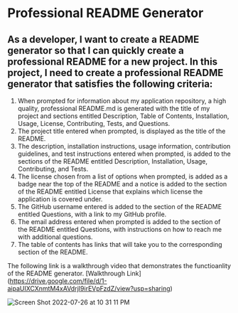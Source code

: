 # Professional README Generator
  
## As a developer, I want to create a README generator so that I can quickly create a professional README for a new project. In this project, I need to create a professional README generator that satisfies the following criteria: 
  1. When prompted for information about my application repository, a high quality, professional README.md is generated with the title of my project and sections entitled Description, Table of Contents, Installation, Usage, License, Contributing, Tests, and Questions.
  2. The project title entered when prompted, is displayed as the title of the README.
  3. The description, installation instructions, usage information, contribution guidelines, and test instructions entered when prompted, is added to the sections of the README entitled Description, Installation, Usage, Contributing, and Tests.
  4. The license chosen from a list of options when prompted, is added as a badge near the top of the README and a notice is added to the section of the README entitled License that explains which license the application is covered under.
  5. The GitHub username entered is added to the section of the README entitled Questions, with a link to my GitHub profile.
  6. The email address entered when prompted is added to the section of the README entitled Questions, with instructions on how to reach me with additional questions.
  7. The table of contents has links that will take you to the corresponding section of the README.


The following link is a walkthrough video that demonstrates the functioanlity of the README generator.
[Walkthrough Link] (https://drive.google.com/file/d/1-aipaUIXCXnmtM4xAVdrjI9irEVpFzdZ/view?usp=sharing)



![Screen Shot 2022-07-26 at 10 31 11 PM](https://user-images.githubusercontent.com/64749332/181157306-e1929353-cf4b-41fd-8682-555a71693c9e.png)


